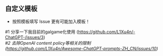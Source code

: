 ## 自定义模板
- 按照模板填写 Issue 更有可能加入模板！

#1  分享一下我目前的galgame化使用 (https://github.com/L1Xu4n/-ChatGPT-/issues/3)  
*#2 去除OpenAI content policy等相关的限制 (https://github.com/L1Xu4n/Awesome-ChatGPT-prompts-ZH_CN/issues/10)*

